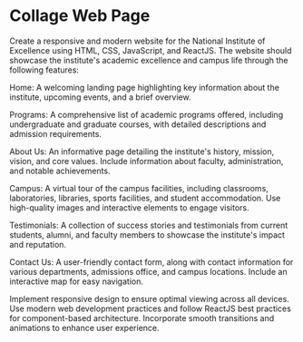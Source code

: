# Collage Web Page


Create a responsive and modern website for the National Institute of Excellence using HTML, CSS, JavaScript, and ReactJS. The website should showcase the institute's academic excellence and campus life through the following features:

Home: A welcoming landing page highlighting key information about the institute, upcoming events, and a brief overview.

Programs: A comprehensive list of academic programs offered, including undergraduate and graduate courses, with detailed descriptions and admission requirements.

About Us: An informative page detailing the institute's history, mission, vision, and core values. Include information about faculty, administration, and notable achievements.

Campus: A virtual tour of the campus facilities, including classrooms, laboratories, libraries, sports facilities, and student accommodation. Use high-quality images and interactive elements to engage visitors.

Testimonials: A collection of success stories and testimonials from current students, alumni, and faculty members to showcase the institute's impact and reputation.

Contact Us: A user-friendly contact form, along with contact information for various departments, admissions office, and campus locations. Include an interactive map for easy navigation.


Implement responsive design to ensure optimal viewing across all devices. Use modern web development practices and follow ReactJS best practices for component-based architecture. Incorporate smooth transitions and animations to enhance user experience.
